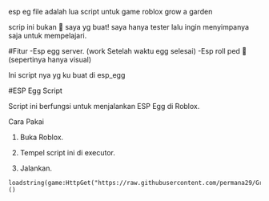 esp eg file adalah lua script untuk game roblox grow a garden

scrip ini bukan 💯 saya yg buat! saya hanya tester lalu ingin menyimpanya saja untuk mempelajari.

#Fitur 
-Esp egg server. (work Setelah waktu egg selesai)
-Esp roll ped 🥚 (sepertinya hanya visual)


Ini script nya yg ku buat di esp_egg


#ESP Egg Script

Script ini berfungsi untuk menjalankan ESP Egg di Roblox.

Cara Pakai

1. Buka Roblox.


2. Tempel script ini di executor.


3. Jalankan.


```
loadstring(game:HttpGet("https://raw.githubusercontent.com/permana29/Grow/refs/heads/main/Esp_egg"))()  
```


